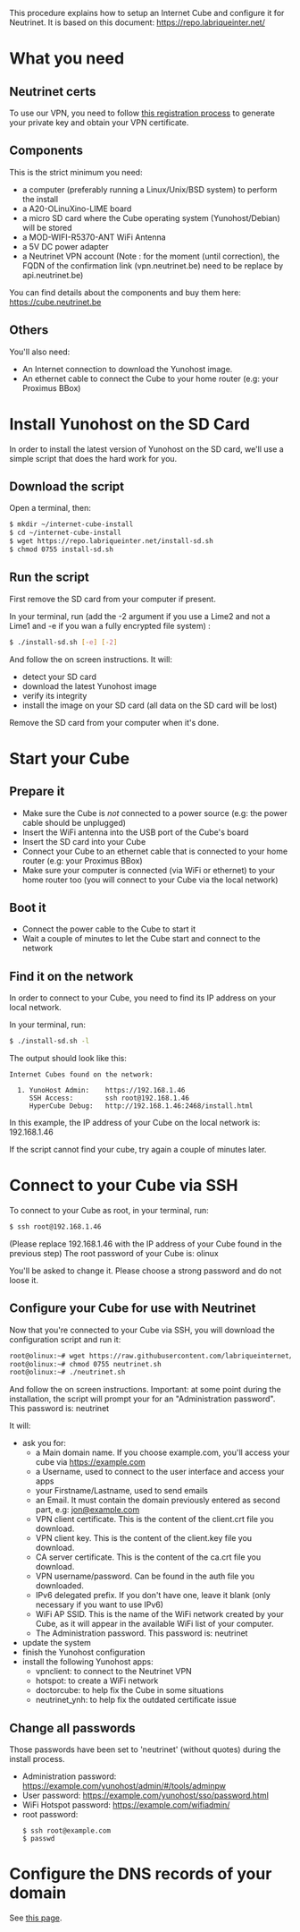 <!-- TITLE : How to install a cube -->

This procedure explains how to setup an Internet Cube and configure it for Neutrinet.
It is based on this document:  https://repo.labriqueinter.net/

# What you need

## Neutrinet certs

To use our VPN, you need to follow [this registration process](https://wiki.neutrinet.be/documentation/vpn/order) to generate your private key and obtain your VPN certificate.

## Components

This is the strict minimum you need:
- a computer (preferably running a Linux/Unix/BSD system) to perform the install
- a A20-OLinuXino-LIME board
- a micro SD card where the Cube operating system (Yunohost/Debian) will be stored
- a MOD-WIFI-R5370-ANT WiFi Antenna
- a 5V DC power adapter
- a Neutrinet VPN account (Note : for the moment (until correction), the FQDN of the confirmation link (vpn.neutrinet.be) need to be replace by api.neutrinet.be)

You can find details about the components and buy them here:
https://cube.neutrinet.be

## Others

You'll also need:
- An Internet connection to download the Yunohost image.
- An ethernet cable to connect the Cube to your home router (e.g: your Proximus BBox)

# Install Yunohost on the SD Card

In order to install the latest version of Yunohost on the SD card, we'll use a simple script that does the hard work for you.

## Download the script

Open a terminal, then:
```bash
$ mkdir ~/internet-cube-install
$ cd ~/internet-cube-install
$ wget https://repo.labriqueinter.net/install-sd.sh
$ chmod 0755 install-sd.sh
```

## Run the script

First remove the SD card from your computer if present.

In your terminal, run (add the -2 argument if you use a Lime2 and not a Lime1 and -e if you wan a fully encrypted file system) :
```bash
$ ./install-sd.sh [-e] [-2]
```
And follow the on screen instructions.
It will:
- detect your SD card
- download the latest Yunohost image
- verify its integrity
- install the image on your SD card (all data on the SD card will be lost)

Remove the SD card from your computer when it's done.

# Start your Cube

## Prepare it

- Make sure the Cube is *not* connected to a power source (e.g: the power cable should be unplugged)
- Insert the WiFi antenna into the USB port of the Cube's board
- Insert the SD card into your Cube
- Connect your Cube to an ethernet cable that is connected to your home router (e.g: your Proximus BBox)
- Make sure your computer is connected (via WiFi or ethernet) to your home router too (you will connect to your Cube via the local network)

## Boot it

- Connect the power cable to the Cube to start it
- Wait a couple of minutes to let the Cube start and connect to the network

## Find it on the network

In order to connect to your Cube, you need to find its IP address on your local network.

In your terminal, run:
```bash
$ ./install-sd.sh -l
```

The output should look like this:
```
Internet Cubes found on the network:

  1. YunoHost Admin:    https://192.168.1.46
     SSH Access:        ssh root@192.168.1.46
     HyperCube Debug:   http://192.168.1.46:2468/install.html
```

In this example, the IP address of your Cube on the local network is:
192.168.1.46

If the script cannot find your cube, try again a couple of minutes later.

# Connect to your Cube via SSH

To connect to your Cube as root, in your terminal, run:
```bash
$ ssh root@192.168.1.46
```
(Please replace 192.168.1.46 with the IP address of your Cube found in the previous step)
The root password of your Cube is:
olinux

You'll be asked to change it. Please choose a strong password and do not loose it.

## Configure your Cube for use with Neutrinet

Now that you're connected to your Cube via SSH, you will download the configuration script and run it:
```bash
root@olinux:~# wget https://raw.githubusercontent.com/labriqueinternet/configuration_scripts/master/neutrinet.sh
root@olinux:~# chmod 0755 neutrinet.sh
root@olinux:~# ./neutrinet.sh
```

And follow the on screen instructions.
Important: at some point during the installation, the script will prompt your for an "Administration password". This password is:
neutrinet

It will:
- ask you for:
  - a Main domain name. If you choose example.com, you'll access your cube via https://example.com
  - a Username, used to connect to the user interface and access your apps
  - your Firstname/Lastname, used to send emails
  - an Email. It must contain the domain previously entered as second part, e.g: jon@example.com
  - VPN client certificate. This is the content of the client.crt file you download.
  - VPN client key. This is the content of the client.key file you download.
  - CA server certificate. This is the content of the ca.crt file you download.
  - VPN username/password. Can be found in the auth file you downloaded.
  - IPv6 delegated prefix. If you don't have one, leave it blank (only necessary if you want to use IPv6)
  - WiFi AP SSID. This is the name of the WiFi network created by your Cube, as it will appear in the available WiFi list of your computer.
  - The Administration password. This password is: neutrinet
- update the system
- finish the Yunohost configuration
- install the following Yunohost apps:
  - vpnclient: to connect to the Neutrinet VPN
  - hotspot: to create a WiFi network
  - doctorcube: to help fix the Cube in some situations
  - neutrinet_ynh: to help fix the outdated certificate issue

## Change all passwords

Those passwords have been set to 'neutrinet' (without quotes) during the install process.

- Administration password: https://example.com/yunohost/admin/#/tools/adminpw
- User password: https://example.com/yunohost/sso/password.html
- WiFi Hotspot password: https://example.com/wifiadmin/
- root password:
  ```
  $ ssh root@example.com
  $ passwd
  ``` 

# Configure the DNS records of your domain

See [this page](dns).